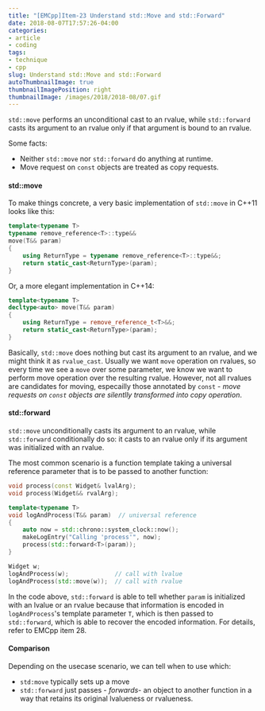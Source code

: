 ```yaml
---
title: "[EMCpp]Item-23 Understand std::Move and std::Forward"
date: 2018-08-07T17:57:26-04:00
categories:
- article
- coding
tags:
- technique
- cpp
slug: Understand std::Move and std::Forward
autoThumbnailImage: true
thumbnailImagePosition: right
thumbnailImage: /images/2018/2018-08/07.gif
---
```


`std::move` performs an unconditional cast to an rvalue, while `std::forward` casts its argument to an rvalue only if that argument is bound to an rvalue.
<!--more-->

Some facts:

* Neither `std::move` nor `std::forward` do anything at runtime.
* Move request on `const` objects are treated as copy requests.

#### std::move

To make things concrete, a very basic implementation of `std::move` in C++11 looks like this:

```cpp
template<typename T>
typename remove_reference<T>::type&&
move(T&& param)
{
    using ReturnType = typename remove_reference<T>::type&&;
    return static_cast<ReturnType>(param);
}
```

Or, a more elegant implementation in C++14:

```cpp
template<typename T>
decltype<auto> move(T&& param)
{
    using ReturnType = remove_reference_t<T>&&;
    return static_cast<ReturnType>(param);
}
```

Basically, `std::move` does nothing but cast its argument to an rvalue, and we might think it as `rvalue_cast`. Usually we want `move` operation on rvalues, so every time we see a `move` over some parameter, we know we want to perform move operation over the resulting rvalue. However, not all rvalues are candidates for moving, especailly those annotated by `const` - _move requests on `const` objects are silentlly transformed into copy operation_.

#### std::forward

`std::move` unconditionally casts its argument to an rvalue, while `std::forward` conditionally do so: it casts to an rvalue only if its argument was initialized with an rvalue.

The most common scenario is a function template taking a universal reference parameter that is to be passed to another function:

```cpp
void process(const Widget& lvalArg);
void process(Widget&& rvalArg);

template<typename T>
void logAndProcess(T&& param)  // universal reference
{
    auto now = std::chrono::system_clock::now();
    makeLogEntry("Calling 'process'", now);
    process(std::forward<T>(param));
}
```

```cpp
Widget w;
logAndProcess(w);             // call with lvalue
logAndProcess(std::move(w));  // call with rvalue
```

In the code above, `std::forward` is able to tell whether `param` is initialized with an lvalue or an rvalue because that information is encoded in `logAndProcess`'s template parameter `T`, which is then passed to `std::forward`, which is able to recover the encoded information. For details, refer to EMCpp item 28.

#### Comparison

Depending on the usecase scenario, we can tell when to use which:

* `std:move` typically sets up a move
* `std::forward` just passes - _forwards_- an object to another function in a way that retains its original lvalueness or rvalueness.
